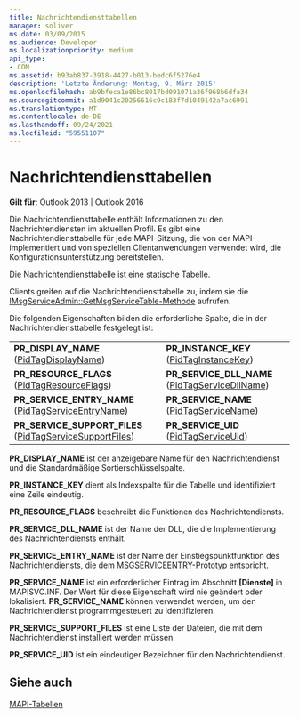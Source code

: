 ```yaml
---
title: Nachrichtendiensttabellen
manager: soliver
ms.date: 03/09/2015
ms.audience: Developer
ms.localizationpriority: medium
api_type:
- COM
ms.assetid: b93ab837-3918-4427-b013-bedc6f5276e4
description: 'Letzte Änderung: Montag, 9. März 2015'
ms.openlocfilehash: ab9bfeca1e86bc8017bd091071a36f968b6dfa34
ms.sourcegitcommit: a1d9041c20256616c9c183f7d1049142a7ac6991
ms.translationtype: MT
ms.contentlocale: de-DE
ms.lasthandoff: 09/24/2021
ms.locfileid: "59551107"
---
```

# <a name="message-service-tables"></a>Nachrichtendiensttabellen

  
  
**Gilt für**: Outlook 2013 | Outlook 2016 
  
Die Nachrichtendiensttabelle enthält Informationen zu den Nachrichtendiensten im aktuellen Profil. Es gibt eine Nachrichtendiensttabelle für jede MAPI-Sitzung, die von der MAPI implementiert und von speziellen Clientanwendungen verwendet wird, die Konfigurationsunterstützung bereitstellen. 
  
Die Nachrichtendiensttabelle ist eine statische Tabelle.
  
Clients greifen auf die Nachrichtendiensttabelle zu, indem sie die [IMsgServiceAdmin::GetMsgServiceTable-Methode](imsgserviceadmin-getmsgservicetable.md) aufrufen. 
  
Die folgenden Eigenschaften bilden die erforderliche Spalte, die in der Nachrichtendiensttabelle festgelegt ist:
  
|||
|:-----|:-----|
|**PR_DISPLAY_NAME** ([PidTagDisplayName](pidtagdisplayname-canonical-property.md))  <br/> |**PR_INSTANCE_KEY** ([PidTagInstanceKey](pidtaginstancekey-canonical-property.md))  <br/> |
|**PR_RESOURCE_FLAGS** ([PidTagResourceFlags](pidtagresourceflags-canonical-property.md))  <br/> |**PR_SERVICE_DLL_NAME** ([PidTagServiceDllName](pidtagservicedllname-canonical-property.md))  <br/> |
|**PR_SERVICE_ENTRY_NAME** ([PidTagServiceEntryName](pidtagserviceentryname-canonical-property.md))  <br/> |**PR_SERVICE_NAME** ([PidTagServiceName](pidtagservicename-canonical-property.md))  <br/> |
|**PR_SERVICE_SUPPORT_FILES** ([PidTagServiceSupportFiles](pidtagservicesupportfiles-canonical-property.md))  <br/> |**PR_SERVICE_UID** ([PidTagServiceUid](pidtagserviceuid-canonical-property.md))  <br/> |
   
 **PR_DISPLAY_NAME** ist der anzeigebare Name für den Nachrichtendienst und die Standardmäßige Sortierschlüsselspalte. 
  
 **PR_INSTANCE_KEY** dient als Indexspalte für die Tabelle und identifiziert eine Zeile eindeutig. 
  
 **PR_RESOURCE_FLAGS** beschreibt die Funktionen des Nachrichtendiensts. 
  
 **PR_SERVICE_DLL_NAME** ist der Name der DLL, die die Implementierung des Nachrichtendiensts enthält. 
  
 **PR_SERVICE_ENTRY_NAME** ist der Name der Einstiegspunktfunktion des Nachrichtendiensts, die dem [MSGSERVICEENTRY-Prototyp](msgserviceentry.md) entspricht. 
  
 **PR_SERVICE_NAME** ist ein erforderlicher Eintrag im Abschnitt **[Dienste]** in MAPISVC.INF. Der Wert für diese Eigenschaft wird nie geändert oder lokalisiert. **PR_SERVICE_NAME** können verwendet werden, um den Nachrichtendienst programmgesteuert zu identifizieren. 
  
 **PR_SERVICE_SUPPORT_FILES** ist eine Liste der Dateien, die mit dem Nachrichtendienst installiert werden müssen. 
  
 **PR_SERVICE_UID** ist ein eindeutiger Bezeichner für den Nachrichtendienst. 
  
## <a name="see-also"></a>Siehe auch



[MAPI-Tabellen](mapi-tables.md)

